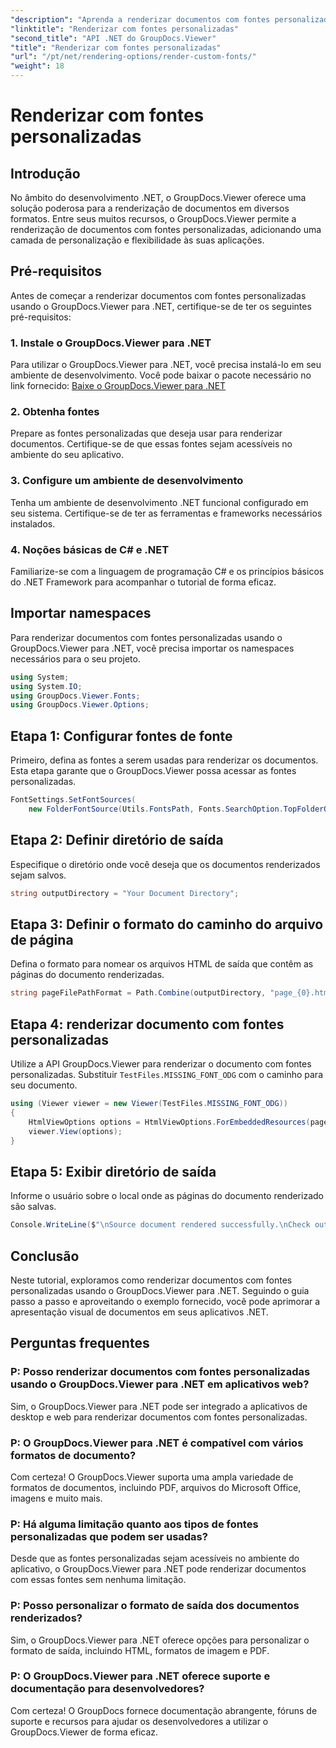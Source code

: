 ```yaml
---
"description": "Aprenda a renderizar documentos com fontes personalizadas usando o GroupDocs.Viewer para .NET. Aprimore apresentações visuais sem esforço."
"linktitle": "Renderizar com fontes personalizadas"
"second_title": "API .NET do GroupDocs.Viewer"
"title": "Renderizar com fontes personalizadas"
"url": "/pt/net/rendering-options/render-custom-fonts/"
"weight": 18
---
```


# Renderizar com fontes personalizadas

## Introdução
No âmbito do desenvolvimento .NET, o GroupDocs.Viewer oferece uma solução poderosa para a renderização de documentos em diversos formatos. Entre seus muitos recursos, o GroupDocs.Viewer permite a renderização de documentos com fontes personalizadas, adicionando uma camada de personalização e flexibilidade às suas aplicações.
## Pré-requisitos
Antes de começar a renderizar documentos com fontes personalizadas usando o GroupDocs.Viewer para .NET, certifique-se de ter os seguintes pré-requisitos:
### 1. Instale o GroupDocs.Viewer para .NET
Para utilizar o GroupDocs.Viewer para .NET, você precisa instalá-lo em seu ambiente de desenvolvimento. Você pode baixar o pacote necessário no link fornecido:
[Baixe o GroupDocs.Viewer para .NET](https://releases.groupdocs.com/viewer/net/)
### 2. Obtenha fontes
Prepare as fontes personalizadas que deseja usar para renderizar documentos. Certifique-se de que essas fontes sejam acessíveis no ambiente do seu aplicativo.
### 3. Configure um ambiente de desenvolvimento
Tenha um ambiente de desenvolvimento .NET funcional configurado em seu sistema. Certifique-se de ter as ferramentas e frameworks necessários instalados.
### 4. Noções básicas de C# e .NET
Familiarize-se com a linguagem de programação C# e os princípios básicos do .NET Framework para acompanhar o tutorial de forma eficaz.

## Importar namespaces
Para renderizar documentos com fontes personalizadas usando o GroupDocs.Viewer para .NET, você precisa importar os namespaces necessários para o seu projeto.

```csharp
using System;
using System.IO;
using GroupDocs.Viewer.Fonts;
using GroupDocs.Viewer.Options;
```

## Etapa 1: Configurar fontes de fonte
Primeiro, defina as fontes a serem usadas para renderizar os documentos. Esta etapa garante que o GroupDocs.Viewer possa acessar as fontes personalizadas.
```csharp
FontSettings.SetFontSources(
    new FolderFontSource(Utils.FontsPath, Fonts.SearchOption.TopFolderOnly));
```
## Etapa 2: Definir diretório de saída
Especifique o diretório onde você deseja que os documentos renderizados sejam salvos.
```csharp
string outputDirectory = "Your Document Directory";
```
## Etapa 3: Definir o formato do caminho do arquivo de página
Defina o formato para nomear os arquivos HTML de saída que contêm as páginas do documento renderizadas.
```csharp
string pageFilePathFormat = Path.Combine(outputDirectory, "page_{0}.html");
```
## Etapa 4: renderizar documento com fontes personalizadas
Utilize a API GroupDocs.Viewer para renderizar o documento com fontes personalizadas. Substituir `TestFiles.MISSING_FONT_ODG` com o caminho para seu documento.
```csharp
using (Viewer viewer = new Viewer(TestFiles.MISSING_FONT_ODG))
{
    HtmlViewOptions options = HtmlViewOptions.ForEmbeddedResources(pageFilePathFormat);
    viewer.View(options);
}
```
## Etapa 5: Exibir diretório de saída
Informe o usuário sobre o local onde as páginas do documento renderizado são salvas.
```csharp
Console.WriteLine($"\nSource document rendered successfully.\nCheck output in {outputDirectory}.");
```

## Conclusão
Neste tutorial, exploramos como renderizar documentos com fontes personalizadas usando o GroupDocs.Viewer para .NET. Seguindo o guia passo a passo e aproveitando o exemplo fornecido, você pode aprimorar a apresentação visual de documentos em seus aplicativos .NET.
## Perguntas frequentes
### P: Posso renderizar documentos com fontes personalizadas usando o GroupDocs.Viewer para .NET em aplicativos web?
Sim, o GroupDocs.Viewer para .NET pode ser integrado a aplicativos de desktop e web para renderizar documentos com fontes personalizadas.
### P: O GroupDocs.Viewer para .NET é compatível com vários formatos de documento?
Com certeza! O GroupDocs.Viewer suporta uma ampla variedade de formatos de documentos, incluindo PDF, arquivos do Microsoft Office, imagens e muito mais.
### P: Há alguma limitação quanto aos tipos de fontes personalizadas que podem ser usadas?
Desde que as fontes personalizadas sejam acessíveis no ambiente do aplicativo, o GroupDocs.Viewer para .NET pode renderizar documentos com essas fontes sem nenhuma limitação.
### P: Posso personalizar o formato de saída dos documentos renderizados?
Sim, o GroupDocs.Viewer para .NET oferece opções para personalizar o formato de saída, incluindo HTML, formatos de imagem e PDF.
### P: O GroupDocs.Viewer para .NET oferece suporte e documentação para desenvolvedores?
Com certeza! O GroupDocs fornece documentação abrangente, fóruns de suporte e recursos para ajudar os desenvolvedores a utilizar o GroupDocs.Viewer de forma eficaz.